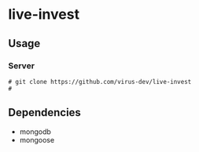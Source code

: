 # live-invest

## Usage
### Server
```
# git clone https://github.com/virus-dev/live-invest
# 
```

## Dependencies
- mongodb
- mongoose
